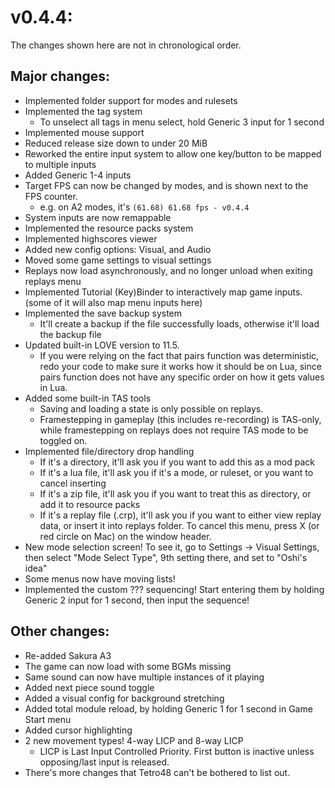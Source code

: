 # v0.4.4:
The changes shown here are not in chronological order.
## Major changes:
- Implemented folder support for modes and rulesets
- Implemented the tag system
  - To unselect all tags in menu select, hold Generic 3 input for 1 second
- Implemented mouse support
- Reduced release size down to under 20 MiB
- Reworked the entire input system to allow one key/button to be mapped to multiple inputs
- Added Generic 1-4 inputs
- Target FPS can now be changed by modes, and is shown next to the FPS counter.
  - e.g. on A2 modes, it's `(61.68) 61.68 fps - v0.4.4`
- System inputs are now remappable
- Implemented the resource packs system
- Implemented highscores viewer
- Added new config options: Visual, and Audio
- Moved some game settings to visual settings
- Replays now load asynchronously, and no longer unload when exiting replays menu
- Implemented Tutorial (Key)Binder to interactively map game inputs. (some of it will also map menu inputs here)
- Implemented the save backup system 
  - It'll create a backup if the file successfully loads, otherwise it'll load the backup file
- Updated built-in LOVE version to 11.5.
  - If you were relying on the fact that pairs function was deterministic, redo your code to make sure it works how it should be on Lua, since pairs function does not have any specific order on how it gets values in Lua.
- Added some built-in TAS tools
  - Saving and loading a state is only possible on replays.
  - Framestepping in gameplay (this includes re-recording) is TAS-only, while framestepping on replays does not require TAS mode to be toggled on.
- Implemented file/directory drop handling
  - If it's a directory, it'll ask you if you want to add this as a mod pack
  - If it's a lua file, it'll ask you if it's a mode, or ruleset, or you want to cancel inserting
  - If it's a zip file, it'll ask you if you want to treat this as directory, or add it to resource packs
  - If it's a replay file (.crp), it'll ask you if you want to either view replay data, or insert it into replays folder. To cancel this menu, press X (or red circle on Mac) on the window header.
- New mode selection screen! To see it, go to Settings -> Visual Settings, then select "Mode Select Type", 9th setting there, and set to "Oshi's idea"
- Some menus now have moving lists!
- Implemented the custom ??? sequencing! Start entering them by holding Generic 2 input for 1 second, then input the sequence!

## Other changes:
- Re-added Sakura A3
- The game can now load with some BGMs missing
- Same sound can now have multiple instances of it playing
- Added next piece sound toggle
- Added a visual config for background stretching
- Added total module reload, by holding Generic 1 for 1 second in Game Start menu
- Added cursor highlighting
- 2 new movement types! 4-way LICP and 8-way LICP
  - LICP is Last Input Controlled Priority. First button is inactive unless opposing/last input is released.
- There's more changes that Tetro48 can't be bothered to list out.
